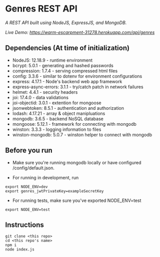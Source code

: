 # Genres REST API

_A REST API built using NodeJS, ExpressJS, and MongoDB._

_Live Demo: https://warm-escarpment-31278.herokuapp.com/api/genres_

## Dependencies (At time of initialization)

- NodeJS: 12.18.9 - runtime environment
- bcrypt: 5.0.1 - generating and hashed passwords
- compression: 1.7.4 - serving compressed html files
- config: 3.3.6 - similar to dotenv for environment configurations
- express: 4.17.1 - Node's backend web app framework
- express-async-errors: 3.1.1 - try/catch patch in network failures
- helmet: 4.4.1 - security headers
- joi: 17.4.0 - data validations
- joi-objectid: 3.0.1 - extention for mongoose
- jsonwebtoken: 8.5.1 - authentication and authorization
- lodash: 4.17.21 - array & object manipluations
- mongodb: 3.6.5 - backend NoSQL database
- mongoose: 5.12.1 - framework for connecting with mongodb
- winston: 3.3.3 - logging information to files
- winston-mongodb: 5.0.7 - winston helper to connect with mongodb

## Before you run

- Make sure you're running mongodb locally or have configured /config/default.json.

- For running in development, run

```
export NODE_ENV=dev
export genres_jwtPrivateKey=exampleSecretKey
```

- For running tests, make sure you've exported NODE_ENV=test

```
export NODE_ENV=test
```

## Instructions

```
git clone <this repo>
cd <this repo's name>
npm i
node index.js
```
